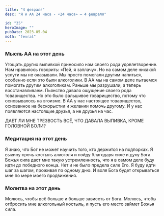 ```yaml
---
title: "4 февраля"
desc: "Я и АА 24 часа - «24 часа» — 4 февраля"

id: "35"
heroImage: ""
pubDate: 2023-05-04
moth: "fevral"
---
```


### Мысль АА на этот день

Угощать других выпивкой приносило нам своего рода удовлетворение. Нам
нравилось говорить: «Пей, я заплачу». Но на самом деле никакой услуги мы не
оказывали. Мы просто помогали другим напиться, особенно если это были
алкоголики. В АА мы на самом деле пытаемся помогать другим алкоголикам. Раньше
мы разрушали, а теперь восстанавливаем. Пьянство давало ощущение своего рода
товарищества. Но это было фальшивое товарищество, потому что основывалось на
эгоизме. В АА у нас настоящее товарищество, основанное на бескорыстии и
желании помочь другому. И у нас появляются настоящие друзья, а не друзья на
час.

ДАЕТ ЛИ МНЕ ТРЕЗВОСТЬ ВСЁ, ЧТО ДАВАЛА ВЫПИВКА, КРОМЕ ГОЛОВНОЙ БОЛИ?

### Медитация на этот день

Я знаю, что Бог не может научить того, кто держится на подпорках. Я выкину
прочь костыль алкоголя и пойду благодаря силе и духу Бога. Божья сила даст мне
такую устремленность, что я в самом деле буду идти до победного конца. Нет и
не было предела силе Его. Я буду идти шаг за шагом, проживая по одному дню. И
воля Бога будет открываться мне по мере моего продвижения.

### Молитва на этот день

Молюсь, чтобы всё больше и больше зависеть от Бога. Молюсь, чтобы отбросить
мне алкогольный костыль, и пусть его место займет Божья сила.
